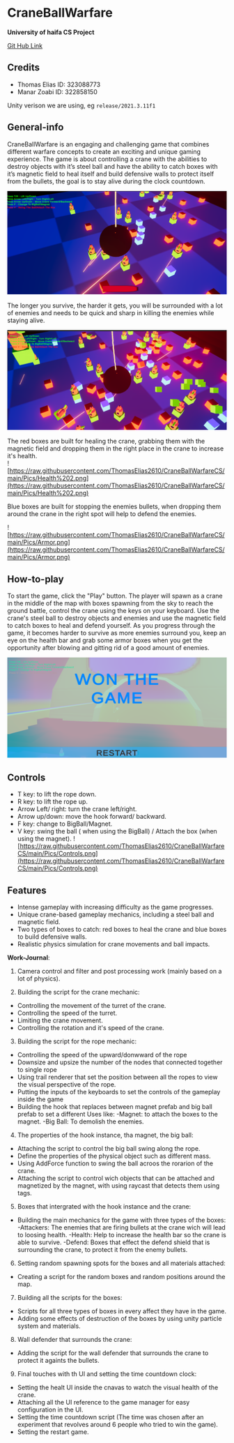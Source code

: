 ﻿# CraneBallWarfare
**University of haifa CS Project**

[Git Hub Link](https://github.com/ThomasElias2610/CraneBallWarfareCS.git)
## Credits
- Thomas Elias ID: 323088773
- Manar Zoabi ID: 322858150
 
Unity verison we are using, eg  `release/2021.3.11f1`

## General-info
CraneBallWarfare is an engaging and challenging game that combines different warfare concepts to create an exciting and unique gaming experience.
The game is about controlling a crane with the abilities to destroy objects with it’s steel ball and have the ability to catch boxes with it’s magnetic field to heal itself and build defensive walls to protect itself from the bullets, the goal is to stay alive during the clock countdown.

![](https://raw.githubusercontent.com/ThomasElias2610/CraneBallWarfareCS/main/Pics/Pic2.png)

The longer you survive, the harder it gets, you will be surrounded with a lot of enemies and needs to be quick and sharp in killing the enemies while staying alive.

![enter image description here](https://raw.githubusercontent.com/ThomasElias2610/CraneBallWarfareCS/main/Pics/Pic1.png)

The red boxes are built for healing the crane, grabbing them with the magnetic field and dropping them in the right place in the crane to increase it's health.           
                                           ![https://raw.githubusercontent.com/ThomasElias2610/CraneBallWarfareCS/main/Pics/Health%202.png](https://raw.githubusercontent.com/ThomasElias2610/CraneBallWarfareCS/main/Pics/Health%202.png)

Blue boxes are built for stopping the enemies bullets, when dropping them around the crane in the right spot will help to defend the enemies.

![https://raw.githubusercontent.com/ThomasElias2610/CraneBallWarfareCS/main/Pics/Armor.png](https://raw.githubusercontent.com/ThomasElias2610/CraneBallWarfareCS/main/Pics/Armor.png)


## How-to-play
To start the game, click the "Play" button. The player will spawn as a crane in the middle of the map with boxes spawning from the sky to reach the ground battle, control the crane using the keys on your keyboard. Use the crane's steel ball to destroy objects and enemies and use the magnetic field to catch boxes to heal and defend yourself.
As you progress through the game, it becomes harder to survive as more enemies surround you, keep an eye on the health bar and grab some armor boxes when you get the opportunity after blowing and gitting rid of a good amount of enemies.


![](https://raw.githubusercontent.com/ThomasElias2610/CraneBallWarfareCS/main/Pics/Ex%20of%20HTP.png)


## Controls
- T key: to lift the rope down.
- R key: to lift the rope up.
- Arrow Left/ right: turn the crane left/right.
- Arrow up/down: move the hook forward/ backward.
- F key: change to BigBall/Magnet.
- V key: swing the ball ( when using the BigBall) / Attach the box (when using the magnet).
![https://raw.githubusercontent.com/ThomasElias2610/CraneBallWarfareCS/main/Pics/Controls.png](https://raw.githubusercontent.com/ThomasElias2610/CraneBallWarfareCS/main/Pics/Controls.png) 




## Features
-  Intense gameplay with increasing difficulty as the game progresses.
-   Unique crane-based gameplay mechanics, including a steel ball and magnetic field.
-   Two types of boxes to catch: red boxes to heal the crane and blue boxes to build defensive walls.
- Realistic physics simulation for crane movements and ball impacts.



**Work-Journal**:

1)  Camera control and filter and post processing work (mainly based on a lot of physics).

2) Building the script for the crane mechanic:
-   Controlling the movement of the turret of the crane.
-   Controlling the speed of the turret.
-   Limiting the crane movement.
-   Controlling the rotation and it's speed of the crane.
3)  Building the script for the rope mechanic:
-   Controlling the speed of the upward/donwward of the rope
-   Downsize and upsize the number of the nodes that connected together to single rope
-   Using trail renderer that set the position between all the ropes to view the visual perspective of the rope.
- Putting the inputs of the keyboards to set the controls of the gameplay inside the game
- Building the hook that replaces between magnet prefab and big ball prefab to set a different Uses like:
   -Magnet: to attach the boxes to the magnet.
-Big Ball: To demolish the enemies.

4) The properties of the hook instance, tha magnet, the big ball:
- Attaching the script to control the big ball swing along the rope.
- Define the properties of the physical object such as different mass.
- Using AddForce function to swing the ball acroos the rorarion of the crane.
- Attaching the script to control wich objects that can be attached and magnetized by the magnet, with using raycast that detects them using tags.
5) Boxes that intergrated with the hook instance and the crane:
- Building the main mechanics for the game with three types of the boxes:
-Attackers: The enemies that are firing bullets at the crane wich will lead to loosing health.
-Health: Help to increase the health bar so the crane is able to survive.
-Defend: Boxes that effect the defend shield that is surrounding the crane, to protect it from the enemy bullets.
6) Setting random spawning spots for the boxes and all materials attached:
- Creating a script for the random boxes and random positions around the map.
7) Building all the scripts for the boxes:
- Scripts for all three types of boxes in every affect they have in the game.
- Adding some effects of destruction of the boxes by using unity particle system and materials.
8) Wall defender that surrounds the crane:
- Adding the script for the wall defender that surrounds the crane to protect it againts the bullets.
9) Final touches with th UI and setting the time countdown clock:
- Setting the healt UI inside the cnavas to watch the visual health of the crane.
- Attaching all the UI reference to the game manager for easy configuration in the UI.
- Setting the time countdown script (The time was chosen after an experiment that revolves around 6 people who tried to win the game).
- Setting the restart game.

